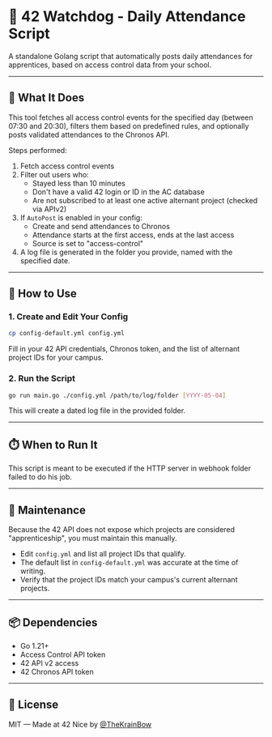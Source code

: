 # 📅 42 Watchdog - Daily Attendance Script

A standalone Golang script that automatically posts daily attendances for apprentices, based on access control data from your school.

---

## 🧱 What It Does

This tool fetches all access control events for the specified day (between 07:30 and 20:30), filters them based on predefined rules, and optionally posts validated attendances to the Chronos API.

Steps performed:

1. Fetch access control events
2. Filter out users who:
   - Stayed less than 10 minutes
   - Don't have a valid 42 login or ID in the AC database
   - Are not subscribed to at least one active alternant project (checked via APIv2)
3. If `AutoPost` is enabled in your config:
   - Create and send attendances to Chronos
   - Attendance starts at the first access, ends at the last access
   - Source is set to "access-control"
4. A log file is generated in the folder you provide, named with the specified date.

---

## 🚀 How to Use

### 1. Create and Edit Your Config

```bash
cp config-default.yml config.yml
```

Fill in your 42 API credentials, Chronos token, and the list of alternant project IDs for your campus.

### 2. Run the Script

```bash
go run main.go ./config.yml /path/to/log/folder [YYYY-05-04]
```

This will create a dated log file in the provided folder.

---

## ⏱️ When to Run It

This script is meant to be executed if the HTTP server in webhook folder failed to do his job.  

---

## 🔧 Maintenance

Because the 42 API does not expose which projects are considered "apprenticeship", you must maintain this manually.

- Edit `config.yml` and list all project IDs that qualify.
- The default list in `config-default.yml` was accurate at the time of writing.
- Verify that the project IDs match your campus's current alternant projects.

---

## 📦 Dependencies

- Go 1.21+
- Access Control API token
- 42 API v2 access
- 42 Chronos API token

---

## 📜 License

MIT — Made at 42 Nice by [@TheKrainBow](https://github.com/TheKrainBow)

